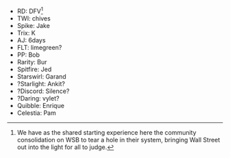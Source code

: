 - RD: DFV[^rainboom]
- TWI: chives <!-- possibly self , althrough I'm not a massive fna hof having myself -->
- Spike: Jake
- Trix: K
- AJ: 6days
- FLT: limegreen? <!-- could be chives if approaced from a different perspective ... -->
- PP: Bob
- Rarity: Bur
- Spitfire: Jed
- Starswirl: Garand
- ?Starlight: Ankit?
- ?Discord: Silence?
- ?Daring: vylet?
- Quibble: Enrique
- Celestia: Pam

[^rainboom]: We have as the shared starting experience here the community consolidation on WSB to tear a hole in their system, bringing Wall Street out into the light for all to judge.
